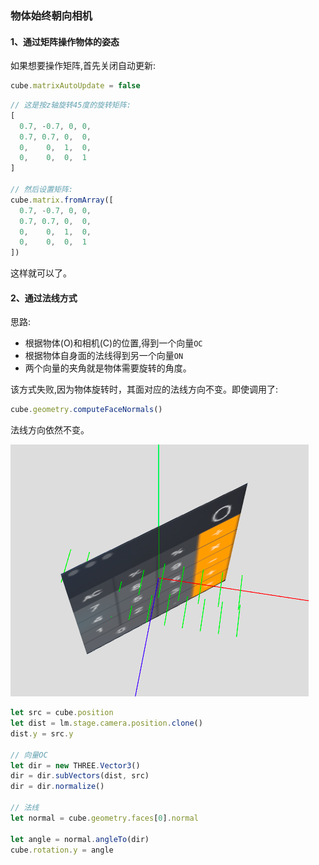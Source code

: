 ### 物体始终朝向相机

#### 1、通过矩阵操作物体的姿态
如果想要操作矩阵,首先关闭自动更新:
```js
cube.matrixAutoUpdate = false
```

```js
// 这是按z轴旋转45度的旋转矩阵:
[
  0.7, -0.7, 0, 0,
  0.7, 0.7, 0,  0,
  0,    0,  1,  0,
  0,    0,  0,  1
]

// 然后设置矩阵:
cube.matrix.fromArray([
  0.7, -0.7, 0, 0,
  0.7, 0.7, 0,  0,
  0,    0,  1,  0,
  0,    0,  0,  1
])
```
这样就可以了。

#### 2、通过法线方式
思路:
- 根据物体(O)和相机(C)的位置,得到一个向量`OC`
- 根据物体自身面的法线得到另一个向量`ON`
- 两个向量的夹角就是物体需要旋转的角度。

该方式失败,因为物体旋转时，其面对应的法线方向不变。即使调用了:
```js
cube.geometry.computeFaceNormals()
```
法线方向依然不变。

![alt](./note/001.png)
```js
let src = cube.position
let dist = lm.stage.camera.position.clone()
dist.y = src.y

// 向量OC
let dir = new THREE.Vector3()
dir = dir.subVectors(dist, src)
dir = dir.normalize()

// 法线
let normal = cube.geometry.faces[0].normal

let angle = normal.angleTo(dir)
cube.rotation.y = angle
```
